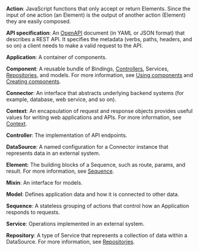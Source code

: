 **Action**: JavaScript functions that only accept or return Elements. Since the
input of one action (an Element) is the output of another action (Element) they
are easily composed.

**API specification**: An [OpenAPI](https://www.openapis.org) document (in YAML
or JSON format) that describes a REST API. It specifies the metadata (verbs,
paths, headers, and so on) a client needs to make a valid request to the API.

**Application**: A container of components.

**Component**: A reusable bundle of Bindings, [Controllers](Controllers.md),
Services, [Repositories](Repositories.md), and models. For more information, see
[Using components](Using-components.md) and
[Creating components](Creating-components.md).

**Connector**: An interface that abstracts underlying backend systems (for
example, database, web service, and so on).

**Context**: An encapsulation of request and response objects provides useful
values for writing web applications and APIs. For more information, see
[Context](Context.md).

**Controller**: The implementation of API endpoints.

**DataSource**: A named configuration for a Connector instance that represents
data in an external system.

**Element:** The building blocks of a Sequence, such as route, params, and
result. For more information, see [Sequence](Sequence.md#elements).

**Mixin**: An interface for models.

**Model**: Defines application data and how it is connected to other data.

**Sequence**: A stateless grouping of actions that control how an Application
responds to requests.

**Service**: Operations implemented in an external system.

**Repository**: A type of Service that represents a collection of data within a
DataSource. For more information, see [Repositories](Repositories.md).
